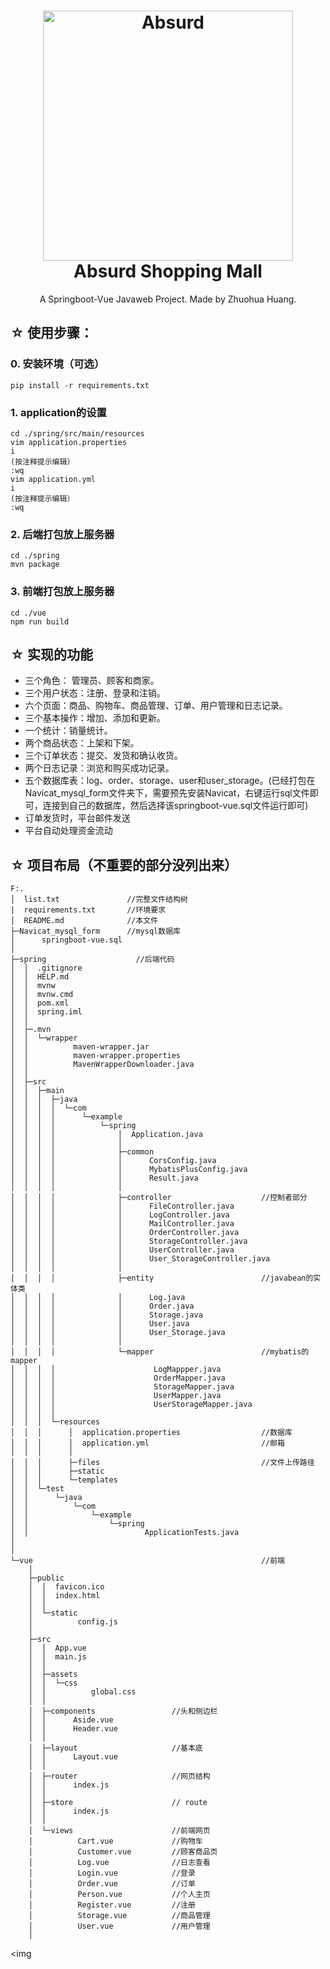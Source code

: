 <h1 align="center">
  <img src="https://user-images.githubusercontent.com/71301342/177768835-4f446d49-738d-406e-a3d4-1315e25f40b3.png" alt="Absurd" width="400">
  <br>Absurd Shopping Mall<br>
</h1>

<p align="center">
A Springboot-Vue Javaweb Project. Made by Zhuohua Huang.
</p>

## ☆ 使用步骤：

### 0. 安装环境（可选）
```
pip install -r requirements.txt
```
### 1. application的设置
```
cd ./spring/src/main/resources
vim application.properties
i
(按注释提示编辑）
:wq
vim application.yml
i
(按注释提示编辑）
:wq
```

### 2. 后端打包放上服务器
```
cd ./spring
mvn package 
```

### 3. 前端打包放上服务器
```
cd ./vue
npm run build
```

## ☆ 实现的功能
* 三个角色： 管理员、顾客和商家。
* 三个用户状态：注册、登录和注销。
* 六个页面：商品、购物车、商品管理、订单、用户管理和日志记录。
* 三个基本操作：增加、添加和更新。
* 一个统计：销量统计。
* 两个商品状态：上架和下架。
* 三个订单状态：提交、发货和确认收货。
* 两个日志记录：浏览和购买成功记录。
* 五个数据库表：log、order、storage、user和user_storage。(已经打包在Navicat_mysql_form文件夹下，需要预先安装Navicat，右键运行sql文件即可，连接到自己的数据库，然后选择该springboot-vue.sql文件运行即可)
* 订单发货时，平台邮件发送
* 平台自动处理资金流动

## ☆ 项目布局（不重要的部分没列出来）
```
F:.
│  list.txt               //完整文件结构树
|  requirements.txt       //环境要求
│  README.md              //本文件
├─Navicat_mysql_form      //mysql数据库
│      springboot-vue.sql
│      
├─spring                    //后端代码
│  │  .gitignore
│  │  HELP.md
│  │  mvnw
│  │  mvnw.cmd
│  │  pom.xml
│  │  spring.iml
│  │      
│  ├─.mvn
│  │  └─wrapper
│  │          maven-wrapper.jar
│  │          maven-wrapper.properties
│  │          MavenWrapperDownloader.java
│  │          
│  ├─src
│  │  ├─main
│  │  │  ├─java
│  │  │  │  └─com
│  │  │  │      └─example
│  │  │  │          └─spring
│  │  │  │              │  Application.java
│  │  │  │              │  
│  │  │  │              ├─common
│  │  │  │              │      CorsConfig.java
│  │  │  │              │      MybatisPlusConfig.java
│  │  │  │              │      Result.java
│  │  │  │              │      
│  │  │  │              ├─controller                    //控制者部分
│  │  │  │              │      FileController.java
│  │  │  │              │      LogController.java
│  │  │  │              │      MailController.java
│  │  │  │              │      OrderController.java
│  │  │  │              │      StorageController.java
│  │  │  │              │      UserController.java
│  │  │  │              │      User_StorageController.java
│  │  │  │              │      
│  │  │  │              ├─entity                        //javabean的实体类
│  │  │  │              │      Log.java
│  │  │  │              │      Order.java
│  │  │  │              │      Storage.java
│  │  │  │              │      User.java
│  │  │  │              │      User_Storage.java
│  │  │  │              │      
│  │  │  │              └─mapper                        //mybatis的mapper
│  │  │  │                      LogMappper.java
│  │  │  │                      OrderMapper.java
│  │  │  │                      StorageMapper.java
│  │  │  │                      UserMapper.java
│  │  │  │                      UserStorageMapper.java
│  │  │  │                      
│  │  │  └─resources
│  │  │      │  application.properties                  //数据库
│  │  │      │  application.yml                         //邮箱
│  │  │      │  
│  │  │      ├─files                                    //文件上传路径
│  │  │      ├─static
│  │  │      └─templates
│  │  └─test
│  │      └─java
│  │          └─com
│  │              └─example
│  │                  └─spring
│  │                          ApplicationTests.java
│                         
│                          
└─vue                                                   //前端
    │  
    ├─public
    │  │  favicon.ico
    │  │  index.html
    │  │  
    │  └─static
    │          config.js
    │          
    ├─src
    │  │  App.vue
    │  │  main.js
    │  │  
    │  ├─assets
    │  │  └─css
    │  │          global.css
    │  │          
    │  ├─components                 //头和侧边栏
    │  │      Aside.vue
    │  │      Header.vue
    │  │      
    │  ├─layout                     //基本底
    │  │      Layout.vue
    │  │      
    │  ├─router                     //网页结构
    │  │      index.js
    │  │      
    │  ├─store                      // route 
    │  │      index.js
    │  │      
    │  └─views                      //前端网页
    │          Cart.vue             //购物车
    │          Customer.vue         //顾客商品页
    │          Log.vue              //日志查看
    │          Login.vue            //登录
    │          Order.vue            //订单
    │          Person.vue           //个人主页
    │          Register.vue         //注册
    │          Storage.vue          //商品管理
    │          User.vue             //用户管理
    │          
```
<img
